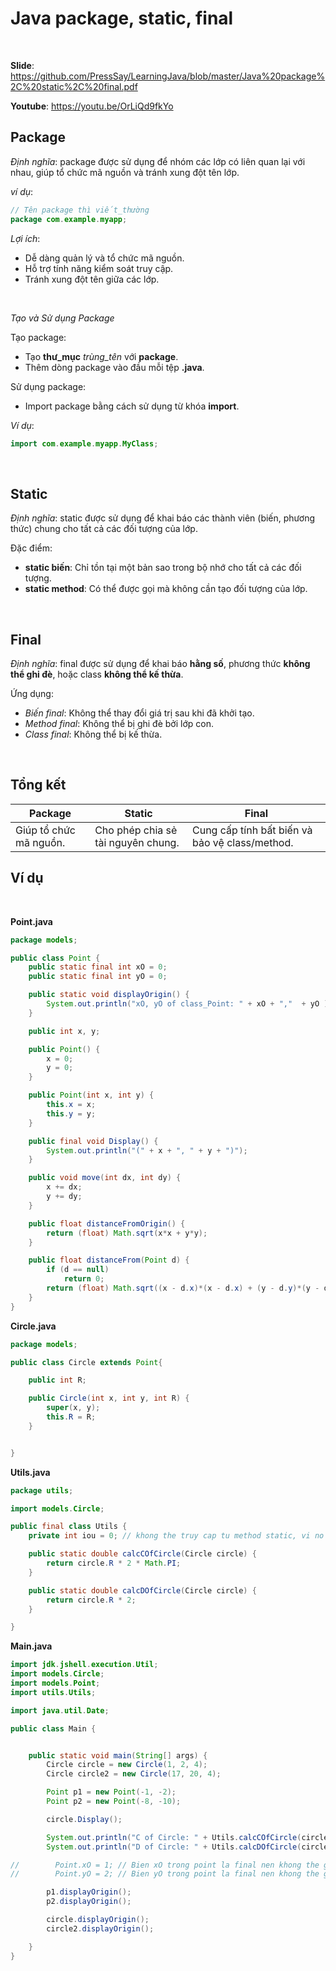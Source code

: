 # Java package, static, final

<br/>

**Slide**: https://github.com/PressSay/LearningJava/blob/master/Java%20package%2C%20static%2C%20final.pdf

**Youtube**: https://youtu.be/OrLiQd9fkYo

## Package

*Định nghĩa*: package được sử dụng để nhóm các lớp có liên quan lại với nhau, giúp tổ chức mã nguồn và tránh xung đột tên lớp.

*ví dụ*:
```java
// Tên package thì viết_thường
package com.example.myapp;
```

*Lợi ích*:
- Dễ dàng quản lý và tổ chức mã nguồn.
- Hỗ trợ tính năng kiểm soát truy cập.
- Tránh xung đột tên giữa các lớp.

<br />

*Tạo và Sử dụng Package*

Tạo package:
- Tạo **thư_mục** *trùng_tên* với **package**.
- Thêm dòng package vào đầu mỗi tệp **.java**.


Sử dụng package:
- Import package bằng cách sử dụng từ khóa **import**.

*Ví dụ*:
```java
import com.example.myapp.MyClass;
```

<br />

## Static

*Định nghĩa*: static được sử dụng để khai báo các thành viên (biến, phương thức) chung cho tất cả các đối tượng của lớp.

Đặc điểm:
- **static biến**: Chỉ tồn tại một bản sao trong bộ nhớ cho tất cả các đối tượng.
- **static method**: Có thể được gọi mà không cần tạo đối tượng của lớp.

<br />

## Final

*Định nghĩa*: final được sử dụng để khai báo **hằng số**, phương thức **không thể ghi đè**, hoặc class **không thể kế thừa**.

Ứng dụng:
- *Biến final*: Không thể thay đổi giá trị sau khi đã khởi tạo.
- *Method final*: Không thể bị ghi đè bởi lớp con.
- *Class final*: Không thể bị kế thừa.

<br />

## Tổng kết

| Package    | Static | Final |
| --- | --- | --- |
| Giúp tổ chức mã nguồn. | Cho phép chia sẻ tài nguyên chung. | Cung cấp tính bất biến và bảo vệ class/method. |


## Ví dụ

<br />

**Point.java**
```java
package models;

public class Point {
    public static final int xO = 0;
    public static final int yO = 0;

    public static void displayOrigin() {
        System.out.println("xO, yO of class_Point: " + xO + ","  + yO );
    }

    public int x, y;

    public Point() {
        x = 0;
        y = 0;
    }

    public Point(int x, int y) {
        this.x = x;
        this.y = y;
    }

    public final void Display() {
        System.out.println("(" + x + ", " + y + ")");
    }

    public void move(int dx, int dy) {
        x += dx;
        y += dy;
    }

    public float distanceFromOrigin() {
        return (float) Math.sqrt(x*x + y*y);
    }

    public float distanceFrom(Point d) {
        if (d == null)
            return 0;
        return (float) Math.sqrt((x - d.x)*(x - d.x) + (y - d.y)*(y - d.y));
    }
}
```

**Circle.java**
```java
package models;

public class Circle extends Point{

    public int R;

    public Circle(int x, int y, int R) {
        super(x, y);
        this.R = R;
    }


}
```

**Utils.java**
```java
package utils;

import models.Circle;

public final class Utils {
    private int iou = 0; // khong the truy cap tu method static, vi no khong thuoc bien static

    public static double calcCOfCircle(Circle circle) {
        return circle.R * 2 * Math.PI;
    }

    public static double calcDOfCircle(Circle circle) {
        return circle.R * 2;
    }

}
```

**Main.java**
```java
import jdk.jshell.execution.Util;
import models.Circle;
import models.Point;
import utils.Utils;

import java.util.Date;

public class Main {


    public static void main(String[] args) {
        Circle circle = new Circle(1, 2, 4);
        Circle circle2 = new Circle(17, 20, 4);

        Point p1 = new Point(-1, -2);
        Point p2 = new Point(-8, -10);

        circle.Display();

        System.out.println("C of Circle: " + Utils.calcCOfCircle(circle));
        System.out.println("D of Circle: " + Utils.calcDOfCircle(circle));

//        Point.xO = 1; // Bien xO trong point la final nen khong the gan gia tri
//        Point.yO = 2; // Bien yO trong point la final nen khong the gan gia tri

        p1.displayOrigin();
        p2.displayOrigin();

        circle.displayOrigin();
        circle2.displayOrigin();

    }
}
```
